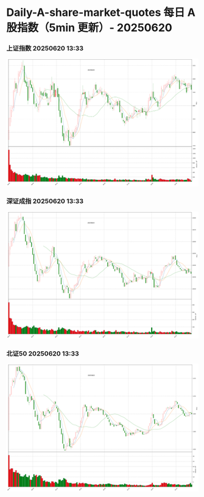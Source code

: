 
# Daily-A-share-market-quotes 每日 A 股指数（5min 更新）- 20250620

### 上证指数 20250620 13:33
![](./fig/2025/6/20250620-sh000001.png)

### 深证成指 20250620 13:33
![](./fig/2025/6/20250620-sz399001.png)

### 北证50 20250620 13:33
![](./fig/2025/6/20250620-bj899050.png)
